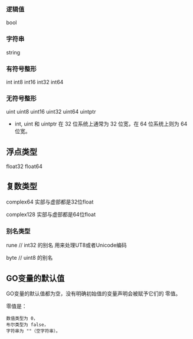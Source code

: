 ### 逻辑值
bool

### 字符串
string

### 有符号整形
int  int8  int16  int32  int64

### 无符号整形
uint uint8 uint16 uint32 uint64 uintptr


* int, uint 和 uintptr 在 32 位系统上通常为 32 位宽，在 64 位系统上则为 64 位宽。

## 浮点类型
float32 float64


## 复数类型
complex64  实部与虚部都是32位float

complex128  实部与虚部都是64位float


### 别名类型
rune // int32 的别名
    用来处理UT8或者Unicode编码

byte // uint8 的别名


## GO变量的默认值

GO变量的默认值都为空，没有明确初始值的变量声明会被赋予它们的 零值。

零值是：

    数值类型为 0，
    布尔类型为 false，
    字符串为 ""（空字符串）。

